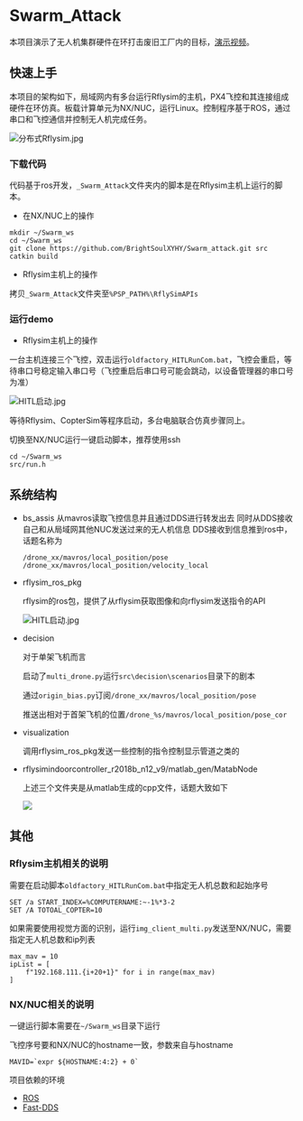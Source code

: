 # Swarm_Attack

本项目演示了无人机集群硬件在环打击废旧工厂内的目标，[演示视频](https://hexo-blog-bs.oss-cn-beijing.aliyuncs.com/Rflysim-MAVx8-20210730.mp4)。

## 快速上手

本项目的架构如下，局域网内有多台运行Rflysim的主机，PX4飞控和其连接组成硬件在环仿真。板载计算单元为NX/NUC，运行Linux。控制程序基于ROS，通过串口和飞控通信并控制无人机完成任务。

![分布式Rflysim.jpg](http://ww1.sinaimg.cn/large/008eYjoEgy1gsxt0jeodej60r10g0wg102.jpg)

### 下载代码

代码基于ros开发，`_Swarm_Attack`文件夹内的脚本是在Rflysim主机上运行的脚本。

- 在NX/NUC上的操作

```
mkdir ~/Swarm_ws
cd ~/Swarm_ws
git clone https://github.com/BrightSoulXYHY/Swarm_attack.git src
catkin build
```

- Rflysim主机上的操作

拷贝`_Swarm_Attack`文件夹至`%PSP_PATH%\RflySimAPIs`

### 运行demo

- Rflysim主机上的操作

一台主机连接三个飞控，双击运行`oldfactory_HITLRunCom.bat`，飞控会重启，等待串口号稳定输入串口号（飞控重启后串口号可能会跳动，以设备管理器的串口号为准）

![HITL启动.jpg](http://ww1.sinaimg.cn/large/008eYjoEgy1gsxto2whlsj60lp0fwtbs02.jpg)

等待Rflysim、CopterSim等程序启动，多台电脑联合仿真步骤同上。

切换至NX/NUC运行一键启动脚本，推荐使用ssh

```
cd ~/Swarm_ws
src/run.h
```

## 系统结构

- bs_assis
  从mavros读取飞控信息并且通过DDS进行转发出去
  同时从DDS接收自己和从局域网其他NUC发送过来的无人机信息
  DDS接收到信息推到ros中，话题名称为

  ```
  /drone_xx/mavros/local_position/pose
  /drone_xx/mavros/local_position/velocity_local
  ```

- rflysim_ros_pkg

  rflysim的ros包，提供了从rflysim获取图像和向rflysim发送指令的API

  ![HITL启动.jpg](http://ww1.sinaimg.cn/large/008eYjoEgy1gsxuh0vcqjj60s70hgab202.jpg)

- decision

  对于单架飞机而言

  启动了`multi_drone.py`运行`src\decision\scenarios`目录下的剧本

  通过`origin_bias.py`订阅`/drone_xx/mavros/local_position/pose`

  推送出相对于首架飞机的位置`/drone_%s/mavros/local_position/pose_cor`

- visualization

  调用rflysim_ros_pkg发送一些控制的指令控制显示管道之类的

- rflysimindoorcontroller_r2018b_n12_v9/matlab_gen/MatabNode

  上述三个文件夹是从matlab生成的cpp文件，话题大致如下

  ![](http://ww1.sinaimg.cn/large/008eYjoEgy1gsxuh0xgj1j61hc0rttd502.jpg)


## 其他
### Rflysim主机相关的说明

需要在启动脚本`oldfactory_HITLRunCom.bat`中指定无人机总数和起始序号

```
SET /a START_INDEX=%COMPUTERNAME:~-1%*3-2
SET /A TOTOAL_COPTER=10
```

如果需要使用视觉方面的识别，运行`img_client_multi.py`发送至NX/NUC，需要指定无人机总数和ip列表

```
max_mav = 10
ipList = [
    f"192.168.111.{i+20+1}" for i in range(max_mav)
]
```

### NX/NUC相关的说明

一键运行脚本需要在`~/Swarm_ws`目录下运行

飞控序号要和NX/NUC的hostname一致，参数来自与hostname

```
MAVID=`expr ${HOSTNAME:4:2} + 0`
```

项目依赖的环境

- [ROS](https://www.ros.org/)
- [Fast-DDS](https://fast-dds.docs.eprosima.com/en/latest/)